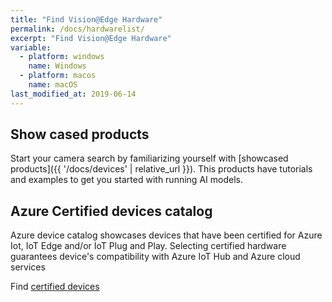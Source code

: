 ```yaml
---
title: "Find Vision@Edge Hardware"
permalink: /docs/hardwarelist/
excerpt: "Find Vision@Edge Hardware"
variable:
  - platform: windows
    name: Windows
  - platform: macos
    name: macOS
last_modified_at: 2019-06-14
---
```


## Show cased products

Start your camera search by familiarizing yourself with [showcased products]({{ '/docs/devices' | relative_url }}). This products have tutorials and examples to get you started with running AI models. 

## Azure Certified devices catalog

Azure device catalog showcases devices that have been certified for Azure Iot, IoT Edge and/or IoT Plug and Play. Selecting certified hardware guarantees device's compatibility with Azure IoT Hub and Azure cloud services

Find [certified devices](https://catalog.azureiotsolutions.com/)



